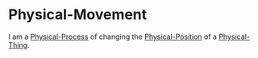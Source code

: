 # Physical-Movement

I am a [Physical-Process](10000042.md) of changing the [Physical-Position](10000044.md) of a [Physical-Thing](10000045.md).
